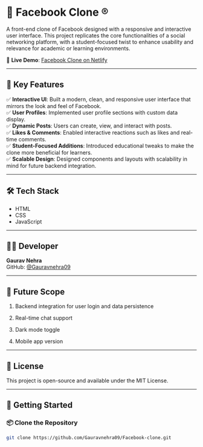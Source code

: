 # 📘 Facebook Clone ®

A front-end clone of Facebook designed with a responsive and interactive user interface. This project replicates the core functionalities of a social networking platform, with a student-focused twist to enhance usability and relevance for academic or learning environments.

🔗 **Live Demo**: [Facebook Clone on Netlify](https://gaurav-nehra-fb-clone.netlify.app/)

---

## 🚀 Key Features

✅ **Interactive UI**: Built a modern, clean, and responsive user interface that mirrors the look and feel of Facebook.  
✅ **User Profiles**: Implemented user profile sections with custom data display.  
✅ **Dynamic Posts**: Users can create, view, and interact with posts.  
✅ **Likes & Comments**: Enabled interactive reactions such as likes and real-time comments.  
✅ **Student-Focused Additions**: Introduced educational tweaks to make the clone more beneficial for learners.  
✅ **Scalable Design**: Designed components and layouts with scalability in mind for future backend integration.

---

## 🛠️ Tech Stack

- HTML  
- CSS  
- JavaScript  

---

## 🧑‍💻 Developer

**Gaurav Nehra**  
GitHub: [@Gauravnehra09](https://github.com/Gauravnehra09)

---

## 🔮 Future Scope
1) Backend integration for user login and data persistence

2) Real-time chat support

3) Dark mode toggle

4) Mobile app version

---

## 📄 License
This project is open-source and available under the MIT License.

---

## 📁 Getting Started

### 📦 Clone the Repository

```bash
git clone https://github.com/Gauravnehra09/Facebook-clone.git
